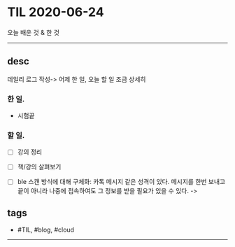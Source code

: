 # TIL 2020-06-24

오늘 배운 것 & 한 것

--------------------------

## desc

데일리 로그 작성-> 어제 한 일, 오늘 할 일 조금 상세히

### 한 일.

- 시험끝

### 할 일.

- [ ] 강의 정리
- [ ] 책/강의 살펴보기
- [ ] ble 스캔 방식에 대해 구체화:
카톡 메시지 같은 성격이 있다. 메시지를 한번 보내고 끝이 아니라 나중에 접속하여도 그 정보를 받을 필요가 있을 수 있다.
-> 


## tags
- \#TIL, \#blog, \#cloud

--------------------------


 